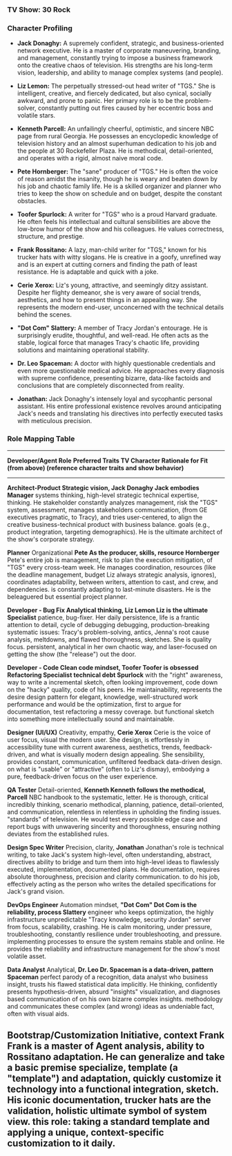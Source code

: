 ### TV Show: 30 Rock

### Character Profiling

- **Jack Donaghy:** A supremely confident, strategic, and
  business-oriented network executive. He is a master of corporate
  maneuvering, branding, and management, constantly trying to impose a
  business framework onto the creative chaos of television. His
  strengths are his long-term vision, leadership, and ability to manage
  complex systems (and people).

- **Liz Lemon:** The perpetually stressed-out head writer of \"TGS.\"
  She is intelligent, creative, and fiercely dedicated, but also
  cynical, socially awkward, and prone to panic. Her primary role is to
  be the problem-solver, constantly putting out fires caused by her
  eccentric boss and volatile stars.

- **Kenneth Parcell:** An unfailingly cheerful, optimistic, and sincere
  NBC page from rural Georgia. He possesses an encyclopedic knowledge of
  television history and an almost superhuman dedication to his job and
  the people at 30 Rockefeller Plaza. He is methodical, detail-oriented,
  and operates with a rigid, almost naive moral code.

- **Pete Hornberger:** The \"sane\" producer of \"TGS.\" He is often the
  voice of reason amidst the insanity, though he is weary and beaten
  down by his job and chaotic family life. He is a skilled organizer and
  planner who tries to keep the show on schedule and on budget, despite
  the constant obstacles.

- **Toofer Spurlock:** A writer for \"TGS\" who is a proud Harvard
  graduate. He often feels his intellectual and cultural sensibilities
  are above the low-brow humor of the show and his colleagues. He values
  correctness, structure, and prestige.

- **Frank Rossitano:** A lazy, man-child writer for \"TGS,\" known for
  his trucker hats with witty slogans. He is creative in a goofy,
  unrefined way and is an expert at cutting corners and finding the path
  of least resistance. He is adaptable and quick with a joke.

- **Cerie Xerox:** Liz\'s young, attractive, and seemingly ditzy
  assistant. Despite her flighty demeanor, she is very aware of social
  trends, aesthetics, and how to present things in an appealing way. She
  represents the modern end-user, unconcerned with the technical details
  behind the scenes.

- **\"Dot Com\" Slattery:** A member of Tracy Jordan\'s entourage. He is
  surprisingly erudite, thoughtful, and well-read. He often acts as the
  stable, logical force that manages Tracy\'s chaotic life, providing
  solutions and maintaining operational stability.

- **Dr. Leo Spaceman:** A doctor with highly questionable credentials
  and even more questionable medical advice. He approaches every
  diagnosis with supreme confidence, presenting bizarre, data-like
  factoids and conclusions that are completely disconnected from
  reality.

- **Jonathan:** Jack Donaghy\'s intensely loyal and sycophantic personal
  assistant. His entire professional existence revolves around
  anticipating Jack\'s needs and translating his directives into
  perfectly executed tasks with meticulous precision.

### Role Mapping Table

  ----------------------------------------------------------------------------------------
  **Developer/Agent Role**    **Preferred Traits   **TV Character**  **Rationale for Fit
                              (from above)**                         (reference character
                                                                     traits and show
                                                                     behavior)**
  --------------------------- -------------------- ----------------- ---------------------
  **Architect-Product         Strategic vision,    **Jack Donaghy**  Jack embodies
  Manager**                   systems thinking,                      high-level strategic
                              technical expertise,                   thinking. He
                              stakeholder                            constantly analyzes
                              management, risk                       the \"TGS\" system,
                              assessment,                            manages stakeholders
                              communication,                         (from GE executives
                              pragmatic,                             to Tracy), and tries
                              user-centered,                         to align the creative
                              business-technical                     product with business
                              balance.                               goals (e.g., product
                                                                     integration,
                                                                     targeting
                                                                     demographics). He is
                                                                     the ultimate
                                                                     architect of the
                                                                     show\'s corporate
                                                                     strategy.

  **Planner**                 Organizational       **Pete            As the producer,
                              skills, resource     Hornberger**      Pete\'s entire job is
                              management, risk                       to plan the execution
                              mitigation,                            of \"TGS\" every
                              cross-team                             week. He manages
                              coordination,                          resources (like the
                              deadline management,                   budget Liz always
                              strategic analysis,                    ignores), coordinates
                              adaptability,                          between writers,
                              attention to                           cast, and crew, and
                              dependencies.                          is constantly
                                                                     adapting to
                                                                     last-minute
                                                                     disasters. He is the
                                                                     beleaguered but
                                                                     essential project
                                                                     planner.

  **Developer - Bug Fix       Analytical thinking, **Liz Lemon**     Liz is the ultimate
  Specialist**                patience,                              bug-fixer. Her daily
                              persistence,                           life is a frantic
                              attention to detail,                   cycle of debugging
                              debugging,                             production-breaking
                              systematic                             issues: Tracy\'s
                              problem-solving,                       antics, Jenna\'s
                              root cause analysis,                   meltdowns, and flawed
                              thoroughness,                          sketches. She is
                              quality focus.                         persistent,
                                                                     analytical in her own
                                                                     chaotic way, and
                                                                     laser-focused on
                                                                     getting the show (the
                                                                     \"release\") out the
                                                                     door.

  **Developer - Code          Clean code mindset,  **Toofer          Toofer is obsessed
  Refactoring Specialist**    technical debt       Spurlock**        with the \"right\"
                              awareness,                             way to write a
                              incremental                            sketch, often looking
                              improvement, code                      down on the \"hacky\"
                              quality,                               code of his peers. He
                              maintainability,                       represents the desire
                              design pattern                         for elegant,
                              knowledge,                             well-structured work
                              performance                            and would be the
                              optimization,                          first to argue for
                              documentation, test                    refactoring a messy
                              coverage.                              but functional sketch
                                                                     into something more
                                                                     intellectually sound
                                                                     and maintainable.

  **Designer (UI/UX)**        Creativity, empathy, **Cerie Xerox**   Cerie is the voice of
                              user focus, visual                     the modern user. She
                              design,                                is effortlessly in
                              accessibility                          tune with current
                              awareness,                             aesthetics, trends,
                              feedback-driven,                       and what is visually
                              modern design                          appealing. She
                              sensibility,                           provides constant,
                              communication,                         unfiltered feedback
                              data-driven design.                    on what is \"usable\"
                                                                     or \"attractive\"
                                                                     (often to Liz\'s
                                                                     dismay), embodying a
                                                                     pure, feedback-driven
                                                                     focus on the user
                                                                     experience.

  **QA Tester**               Detail-oriented,     **Kenneth         Kenneth follows the
                              methodical,          Parcell**         NBC handbook to the
                              systematic,                            letter. He is
                              thorough, critical                     incredibly
                              thinking, scenario                     methodical,
                              planning, patience,                    detail-oriented, and
                              communication,                         relentless in
                              relentless in                          upholding the
                              finding issues.                        \"standards\" of
                                                                     television. He would
                                                                     test every possible
                                                                     edge case and report
                                                                     bugs with unwavering
                                                                     sincerity and
                                                                     thoroughness,
                                                                     ensuring nothing
                                                                     deviates from the
                                                                     established rules.

  **Design Spec Writer**      Precision, clarity,  **Jonathan**      Jonathan\'s role is
                              technical writing,                     to take Jack\'s
                              system                                 high-level, often
                              understanding,                         abstract, directives
                              ability to bridge                      and turn them into
                              high-level ideas to                    flawlessly executed,
                              implementation,                        documented plans. He
                              documentation,                         requires absolute
                              thoroughness,                          precision and clarity
                              communication.                         to do his job,
                                                                     effectively acting as
                                                                     the person who writes
                                                                     the detailed
                                                                     specifications for
                                                                     Jack\'s grand vision.

  **DevOps Engineer**         Automation mindset,  **\"Dot Com\"     Dot Com is the
                              reliability, process Slattery**        engineer who keeps
                              optimization,                          the highly
                              infrastructure                         unpredictable \"Tracy
                              knowledge, security                    Jordan\" server from
                              focus, scalability,                    crashing. He is calm
                              monitoring,                            under pressure,
                              troubleshooting,                       constantly
                              resilience under                       troubleshooting, and
                              pressure.                              implementing
                                                                     processes to ensure
                                                                     the system remains
                                                                     stable and online. He
                                                                     provides the
                                                                     reliability and
                                                                     infrastructure
                                                                     management for the
                                                                     show\'s most volatile
                                                                     asset.

  **Data Analyst**            Analytical,          **Dr. Leo         Dr. Spaceman is a
                              data-driven, pattern Spaceman**        perfect parody of a
                              recognition,                           data analyst who
                              business insight,                      trusts his flawed
                              statistical                            data implicitly. He
                              thinking,                              confidently presents
                              hypothesis-driven,                     absurd \"insights\"
                              visualization,                         and diagnoses based
                              communication of                       on his own bizarre
                              complex insights.                      methodology and
                                                                     communicates these
                                                                     complex (and wrong)
                                                                     ideas as undeniable
                                                                     fact, often with
                                                                     visual aids.

  **Bootstrap/Customization   Initiative, context  **Frank           Frank is a master of
  Agent**                     analysis, ability to Rossitano**       adaptation. He can
                              generalize and                         take a basic premise
                              specialize, template                   (a \"template\") and
                              adaptation,                            quickly customize it
                              technology                             into a functional
                              integration,                           sketch. His iconic
                              documentation,                         trucker hats are the
                              validation, holistic                   ultimate symbol of
                              system view.                           this role: taking a
                                                                     standard template and
                                                                     applying a unique,
                                                                     context-specific
                                                                     customization to it
                                                                     daily.
  ----------------------------------------------------------------------------------------
